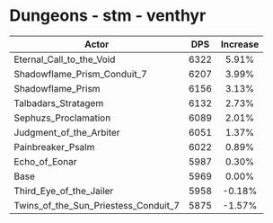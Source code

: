 # Dungeons - stm - venthyr
| Actor | DPS | Increase |
|---|:---:|:---:|
|Eternal_Call_to_the_Void|6322|5.91%|
|Shadowflame_Prism_Conduit_7|6207|3.99%|
|Shadowflame_Prism|6156|3.13%|
|Talbadars_Stratagem|6132|2.73%|
|Sephuzs_Proclamation|6089|2.01%|
|Judgment_of_the_Arbiter|6051|1.37%|
|Painbreaker_Psalm|6022|0.89%|
|Echo_of_Eonar|5987|0.30%|
|Base|5969|0.00%|
|Third_Eye_of_the_Jailer|5958|-0.18%|
|Twins_of_the_Sun_Priestess_Conduit_7|5875|-1.57%|
